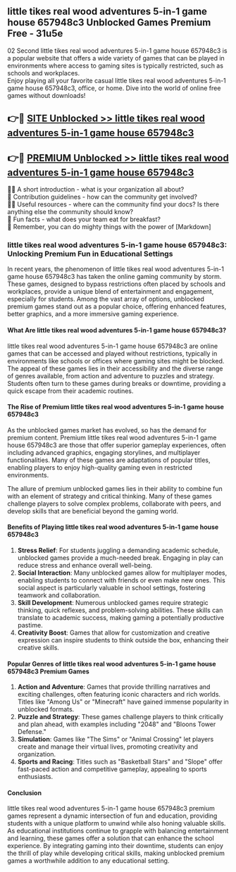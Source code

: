 ## little tikes real wood adventures 5-in-1 game house 657948c3 Unblocked Games Premium Free - 31u5e

02 Second little tikes real wood adventures 5-in-1 game house 657948c3 is a popular website that offers a wide variety of games that can be played in environments where access to gaming sites is typically restricted, such as schools and workplaces.  
Enjoy playing all your favorite casual little tikes real wood adventures 5-in-1 game house 657948c3, office, or home. Dive into the world of online free games without downloads!

## 👉🔴 [SITE Unblocked >> little tikes real wood adventures 5-in-1 game house 657948c3](http://freeplayer.one?title=little_tikes_real_wood_adventures_5-in-1_game_house_657948c3&ref=13D)

## 👉🔴 [PREMIUM Unblocked >> little tikes real wood adventures 5-in-1 game house 657948c3](http://freeplayer.one?title=little_tikes_real_wood_adventures_5-in-1_game_house_657948c3&ref=13D)

🙋‍♀️ A short introduction - what is your organization all about?  
🌈 Contribution guidelines - how can the community get involved?  
👩‍💻 Useful resources - where can the community find your docs? Is there anything else the community should know?  
🍿 Fun facts - what does your team eat for breakfast?  
🧙 Remember, you can do mighty things with the power of [Markdown]

### little tikes real wood adventures 5-in-1 game house 657948c3: Unlocking Premium Fun in Educational Settings

In recent years, the phenomenon of little tikes real wood adventures 5-in-1 game house 657948c3 has taken the online gaming community by storm. These games, designed to bypass restrictions often placed by schools and workplaces, provide a unique blend of entertainment and engagement, especially for students. Among the vast array of options, unblocked premium games stand out as a popular choice, offering enhanced features, better graphics, and a more immersive gaming experience.

#### What Are little tikes real wood adventures 5-in-1 game house 657948c3?

little tikes real wood adventures 5-in-1 game house 657948c3 are online games that can be accessed and played without restrictions, typically in environments like schools or offices where gaming sites might be blocked. The appeal of these games lies in their accessibility and the diverse range of genres available, from action and adventure to puzzles and strategy. Students often turn to these games during breaks or downtime, providing a quick escape from their academic routines.

#### The Rise of Premium little tikes real wood adventures 5-in-1 game house 657948c3

As the unblocked games market has evolved, so has the demand for premium content. Premium little tikes real wood adventures 5-in-1 game house 657948c3 are those that offer superior gameplay experiences, often including advanced graphics, engaging storylines, and multiplayer functionalities. Many of these games are adaptations of popular titles, enabling players to enjoy high-quality gaming even in restricted environments.

The allure of premium unblocked games lies in their ability to combine fun with an element of strategy and critical thinking. Many of these games challenge players to solve complex problems, collaborate with peers, and develop skills that are beneficial beyond the gaming world.

#### Benefits of Playing little tikes real wood adventures 5-in-1 game house 657948c3

1.  **Stress Relief**: For students juggling a demanding academic schedule, unblocked games provide a much-needed break. Engaging in play can reduce stress and enhance overall well-being.
2.  **Social Interaction**: Many unblocked games allow for multiplayer modes, enabling students to connect with friends or even make new ones. This social aspect is particularly valuable in school settings, fostering teamwork and collaboration.
3.  **Skill Development**: Numerous unblocked games require strategic thinking, quick reflexes, and problem-solving abilities. These skills can translate to academic success, making gaming a potentially productive pastime.
4.  **Creativity Boost**: Games that allow for customization and creative expression can inspire students to think outside the box, enhancing their creative skills.

#### Popular Genres of little tikes real wood adventures 5-in-1 game house 657948c3 Premium Games

1.  **Action and Adventure**: Games that provide thrilling narratives and exciting challenges, often featuring iconic characters and rich worlds. Titles like "Among Us" or "Minecraft" have gained immense popularity in unblocked formats.
2.  **Puzzle and Strategy**: These games challenge players to think critically and plan ahead, with examples including "2048" and "Bloons Tower Defense."
3.  **Simulation**: Games like "The Sims" or "Animal Crossing" let players create and manage their virtual lives, promoting creativity and organization.
4.  **Sports and Racing**: Titles such as "Basketball Stars" and "Slope" offer fast-paced action and competitive gameplay, appealing to sports enthusiasts.

#### Conclusion

little tikes real wood adventures 5-in-1 game house 657948c3 premium games represent a dynamic intersection of fun and education, providing students with a unique platform to unwind while also honing valuable skills. As educational institutions continue to grapple with balancing entertainment and learning, these games offer a solution that can enhance the school experience. By integrating gaming into their downtime, students can enjoy the thrill of play while developing critical skills, making unblocked premium games a worthwhile addition to any educational setting.